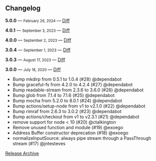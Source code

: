 ## Changelog

**5.0.0** — <small> February 26, 2024 </small> — [Diff](https://github.com/archiverjs/archiver-utils/compare/4.0.2...5.0.0)

**4.0.1** — <small> September 3, 2023 </small> — [Diff](https://github.com/archiverjs/archiver-utils/compare/4.0.0...4.0.1)

**4.0.0** — <small> September 2, 2023 </small> — [Diff](https://github.com/archiverjs/archiver-utils/compare/3.0.4...4.0.0)

**3.0.4** — <small> September 1, 2023 </small> — [Diff](https://github.com/archiverjs/archiver-utils/compare/3.0.3...3.0.4)

**3.0.3** — <small> August 17, 2023 </small> — [Diff](https://github.com/archiverjs/archiver-utils/compare/3.0.0...3.0.3)

**3.0.0** — <small> July 18, 2020 </small> — [Diff](https://github.com/archiverjs/archiver-utils/compare/2.1.0...3.0.0)

* Bump mkdirp from 0.5.1 to 1.0.4 (#28) @dependabot
* Bump graceful-fs from 4.2.0 to 4.2.4 (#27) @dependabot
* Bump readable-stream from 2.3.6 to 3.6.0 (#26) @dependabot
* Bump glob from 7.1.4 to 7.1.6 (#25) @dependabot
* Bump mocha from 5.2.0 to 8.0.1 (#24) @dependabot
* Bump actions/setup-node from v1 to v2.1.0 (#22) @dependabot
* Bump rimraf from 2.6.3 to 3.0.2 (#23) @dependabot
* Bump actions/checkout from v1 to v2.3.1 (#21) @dependabot
* remove support for node < 10 (#20) @ctalkington
* Remove unused function and module (#19) @exoego
* Address Buffer constructor deprecation (#18) @exoego
* normalizeInputSource: always pipe stream through a PassThrough stream (#17) @jntesteves

[Release Archive](https://github.com/archiverjs/archiver-utils/releases)
